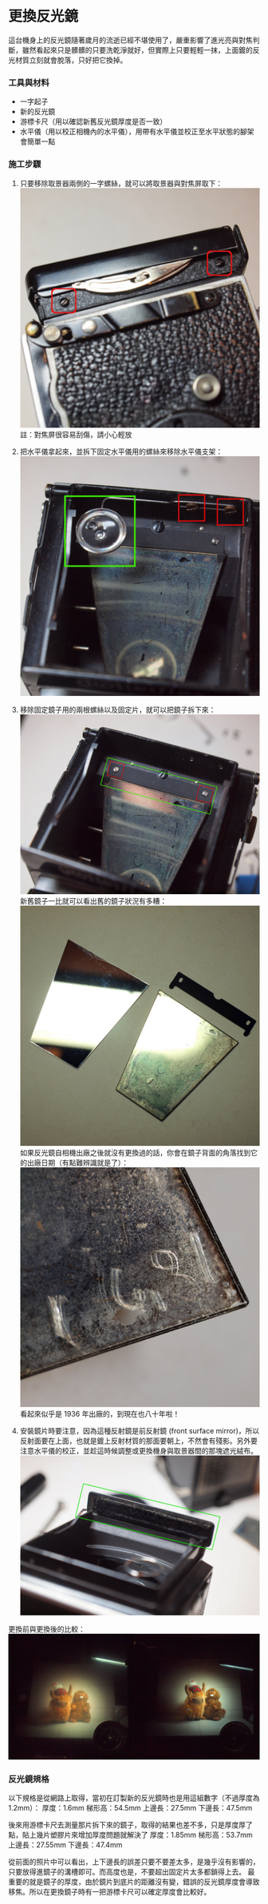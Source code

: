 # 更換反光鏡
這台機身上的反光鏡隨著歲月的流逝已經不堪使用了，嚴重影響了進光亮與對焦判斷，雖然看起來只是髒髒的只要洗乾淨就好，但實際上只要輕輕一抹，上面鍍的反光材質立刻就會脫落，只好把它換掉。

### 工具與材料
* 一字起子
* 新的反光鏡
* 游標卡尺（用以確認新舊反光鏡厚度是否一致）
* 水平儀（用以校正相機內的水平儀），用帶有水平儀並校正至水平狀態的腳架會簡單一點

### 施工步驟
1. 只要移除取景器兩側的一字螺絲，就可以將取景器與對焦屏取下：
![取景器固定螺絲](../images/P1190574.JPG)
註：對焦屏很容易刮傷，請小心輕放

2. 把水平儀拿起來，並拆下固定水平儀用的螺絲來移除水平儀支架：
![水平儀與支架](../images/P1190576.JPG)

3. 移除固定鏡子用的兩根螺絲以及固定片，就可以把鏡子拆下來：
![反光鏡固定片](../images/P1190577.JPG)
新舊鏡子一比就可以看出舊的鏡子狀況有多糟：
![新舊反光鏡比較](../images/P1190587.JPG)
如果反光鏡自相機出廠之後就沒有更換過的話，你會在鏡子背面的角落找到它的出廠日期（有點難辨識就是了）：
![反光鏡上的出廠日期](../images/P1190592.JPG)
看起來似乎是 1936 年出廠的，到現在也八十年啦！

4. 安裝鏡片時要注意，因為這種反射鏡是前反射鏡 (front surface mirror)，所以反射面要在上面，也就是鍍上反射材質的那面要朝上，不然會有殘影。另外要注意水平儀的校正，並趁這時候調整或更換機身與取景器間的那塊遮光絨布。
![遮光絨布](../images/P1200599.JPG)

更換前與更換後的比較：
![觀景窗視角](../images/FocusScreen.JPG)

### 反光鏡規格
以下規格是從網路上取得，當初在訂製新的反光鏡時也是用這組數字（不過厚度為1.2mm）：
厚度：1.6mm
梯形高：54.5mm
上邊長：27.5mm
下邊長：47.5mm

後來用游標卡尺去測量那片拆下來的鏡子，取得的結果也差不多，只是厚度厚了點，貼上幾片塑膠片來增加厚度問題就解決了
厚度：1.85mm
梯形高：53.7mm
上邊長：27.55mm
下邊長：47.4mm

從前面的照片中可以看出，上下邊長的誤差只要不要差太多，是幾乎沒有影響的，只要放得進鏡子的溝槽即可。而高度也是，不要超出固定片太多都鎖得上去。
最重要的就是鏡子的厚度，由於鏡片到底片的距離沒有變，錯誤的反光鏡厚度會導致移焦。所以在更換鏡子時有一把游標卡尺可以確定厚度會比較好。
